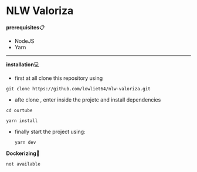 # NLW Valoriza

**prerequisites**📋
 - NodeJS
 - Yarn
***
**installation**💻

 - first at all clone this repository using 
  
  ```git clone https://github.com/lowliet64/nlw-valoriza.git```

  - afte clone , enter inside the projetc and install dependencies 
  
  ```cd ourtube```
  
  ```yarn install``` 

  - finally start the project using:
    
    ```yarn dev```


**Dockerizing**🐳

 ```not available```

